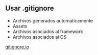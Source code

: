 ##  Usar .gitignore

* Archivos generados automaticamente
* Assets
* Archivos asociados al framework
* Archivos asociados al OS

[gitignore.io](https://www.gitignore.io)
